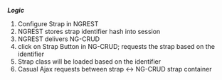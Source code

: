 ***Logic***
1. Configure Strap in NGREST
2. NGREST stores strap identifier hash into session
3. NGREST delivers NG-CRUD
4. click on Strap Button in NG-CRUD; requests the strap based on the identifier
5. Strap class will be loaded based on the identifier
6. Casual Ajax requests between strap <-> NG-CRUD strap container